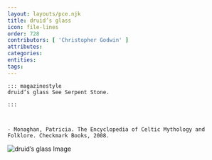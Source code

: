 ```yaml
---
layout: layouts/pce.njk
title: druid’s glass
icon: file-lines
order: 728
contributors: [ 'Christopher Godwin' ]
attributes:
categories:
entities:
tags:
---
```

``` tab [group1:Info]
::: magazinestyle
druid’s glass See Serpent Stone.

:::
```
``` tab [group1:Attributes]
```
``` tab [group1:Entities]
```
``` tab [group1:Sources]
- Monaghan, Patricia. The Encyclopedia of Celtic Mythology and Folklore. Checkmark Books, 2008.
```
![druid’s glass Image]([None])
